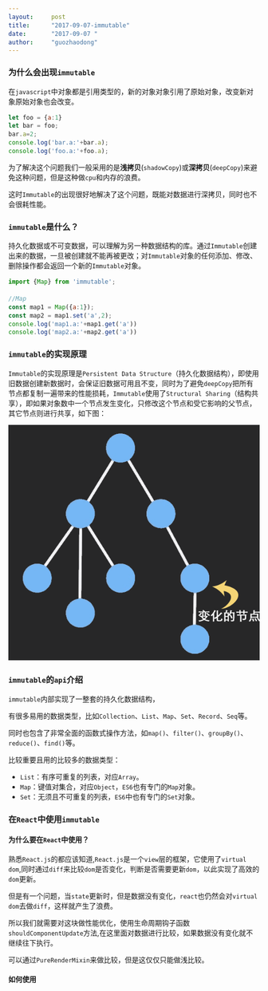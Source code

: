 ```yaml
---
layout:     post
title:      "2017-09-07-immutable"
date:       "2017-09-07 "
author:     "guozhaodong"
---
```


### 为什么会出现`immutable`
在`javascript`中对象都是引用类型的，新的对象对象引用了原始对象，改变新对象原始对象也会改变。

``` js
let foo = {a:1}
let bar = foo;
bar.a=2;
console.log('bar.a:'+bar.a);
console.log('foo.a:'+foo.a);
```

为了解决这个问题我们一般采用的是<strong>浅拷贝</strong>(`shadowCopy`)或<strong>深拷贝</strong>(`deepCopy`)来避免这种问题，但是这种做`cpu`和内存的浪费。

这时`Immutable`的出现很好地解决了这个问题，既能对数据进行深拷贝，同时也不会很耗性能。


### `immutable`是什么？

持久化数据或不可变数据，可以理解为另一种数据结构的库。通过`Immutable`创建出来的数据，一旦被创建就不能再被更改；对`Immutable`对象的任何添加、修改、删除操作都会返回一个新的`Immutable`对象。

``` js
import {Map} from 'immutable';

//Map
const map1 = Map({a:1});
const map2 = map1.set('a',2);
console.log('map1.a:'+map1.get('a'))
console.log('map2.a:'+map2.get('a'))
```

### `immutable`的实现原理
`Immutable`的实现原理是`Persistent Data Structure`（持久化数据结构），即使用旧数据创建新数据时，会保证旧数据可用且不变，同时为了避免`deepCopy`把所有节点都复制一遍带来的性能损耗，`Immutable`使用了`Structural Sharing`（结构共享），即如果对象数中一个节点发生变化，只修改这个节点和受它影响的父节点，其它节点则进行共享，如下图：

![image](../img/immutable/TB1zzi_KXXXXXctXFXXbrb8OVXX-613-575.gif)


### `immutable`的`api`介绍
`immutable`内部实现了一整套的持久化数据结构，

有很多易用的数据类型，比如`Collection`、`List`、`Map`、`Set`、`Record`、`Seq`等。

同时也包含了非常全面的函数式操作方法，如`map()`、`filter()`、`groupBy()`、`reduce()`、`find()`等。

比较重要且用的比较多的数据类型：

- `List`：有序可重复的列表，对应`Array`。
- `Map`：键值对集合，对应`Object`，`ES6`也有专门的`Map`对象。
- `Set`：无须且不可重复的列表，`ES6`中也有专门的`Set`对象。

### 在`React`中使用`immutable`

#### 为什么要在`React`中使用？
熟悉`React.js`的都应该知道,`React.js`是一个`view`层的框架，它使用了`virtual dom`,同时通过`diff`来比较`dom`是否变化，判断是否需要更新`dom`，以此实现了高效的`dom`更新。

但是有一个问题，当`state`更新时，但是数据没有变化，`react`也仍然会对`virtual dom`去做`diff`，这样就产生了浪费。

所以我们就需要对这块做性能优化，使用生命周期钩子函数`shouldComponentUpdate`方法,在这里面对数据进行比较，如果数据没有变化就不继续往下执行。

可以通过`PureRenderMixin`来做比较，但是这仅仅只能做浅比较。

#### 如何使用




